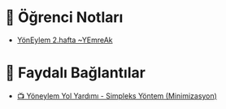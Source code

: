 # 📕 Öğrenci Notları

<!--Index-->

- [YönEylem 2.hafta ~YEmreAk](./Y%C3%B6nEylem%202.hafta%20~YEmreAk.pdf)

<!--Index-->

# 🔗 Faydalı Bağlantılar

- [📺 Yöneylem Yol Yardımı - Simpleks Yöntem (Minimizasyon)](https://www.youtube.com/watch?v=4zfZ3bmTeOc)
